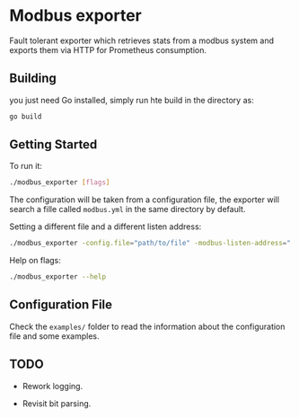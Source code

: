 # Modbus exporter
Fault tolerant exporter which retrieves stats from a modbus system and exports them via HTTP for Prometheus consumption.


## Building
you just need Go installed, simply run hte build in the directory as:
```bash
go build
```


## Getting Started

To run it:

```bash
./modbus_exporter [flags]
```

The configuration will be taken from a configuration file, the exporter will search a fille called `modbus.yml` in the same directory by default.

Setting a different file and a different listen address:
```bash
./modbus_exporter -config.file="path/to/file" -modbus-listen-address=":8080"
```

Help on flags:

```bash
./modbus_exporter --help
```


## Configuration File

Check the `examples/` folder to read the information about the configuration file and some examples.


## TODO

- Rework logging.

- Revisit bit parsing.
